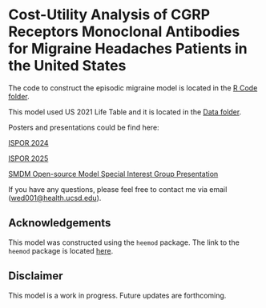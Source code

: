 # Cost-Utility Analysis of CGRP Receptors Monoclonal Antibodies for Migraine Headaches Patients in the United States

The code to construct the episodic migraine model is located in the [R Code folder](https://github.com/yarieldong/CGRP_CUA/tree/main/R%20Code).

This model used US 2021 Life Table and it is located in the [Data folder](https://github.com/yarieldong/CGRP_CUA/tree/main/Data).

Posters and presentations could be find here:

[ISPOR 2024](ISPOR24_Dong_EE302_POSTER.pdf)

[ISPOR 2025](ISPOR25_DONG_EE415_POSTER.pdf)

[SMDM Open-source Model Special Interest Group Presentation](SMDM_SIG_Presentation.pdf)

If you have any questions, please feel free to contact me via email (wed001@health.ucsd.edu).


## Acknowledgements
This model was constructed using the `heemod` package. The link to the `heemod` package is located [here](https://CRAN.R-project.org/package=heemod).

## Disclaimer
This model is a work in progress. Future updates are forthcoming.
